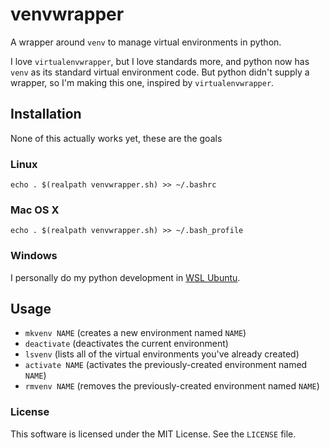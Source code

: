 # venvwrapper

A wrapper around `venv` to manage virtual environments in python.

I love `virtualenvwrapper`, but I love standards more, and python now has
`venv` as its standard virtual environment code. But python didn't supply a
wrapper, so I'm making this one, inspired by `virtualenvwrapper`.

## Installation

None of this actually works yet, these are the goals

### Linux

`echo . $(realpath venvwrapper.sh) >> ~/.bashrc`

### Mac OS X
`echo . $(realpath venvwrapper.sh) >> ~/.bash_profile`

### Windows

I personally do my python development in [WSL Ubuntu](https://docs.microsoft.com/en-us/windows/wsl/install-win10).

## Usage

* `mkvenv NAME` (creates a new environment named `NAME`)
* `deactivate` (deactivates the current environment)
* `lsvenv` (lists all of the virtual environments you've already created)
* `activate NAME` (activates the previously-created environment named `NAME`)
* `rmvenv NAME` (removes the previously-created environment named `NAME`)

### License

This software is licensed under the MIT License. See the `LICENSE` file.

